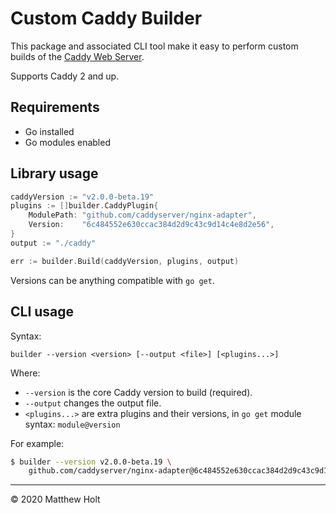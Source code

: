 Custom Caddy Builder
====================

This package and associated CLI tool make it easy to perform custom builds of the [Caddy Web Server](https://github.com/caddyserver/caddy).

Supports Caddy 2 and up.

## Requirements

- Go installed
- Go modules enabled


## Library usage

```go
caddyVersion := "v2.0.0-beta.19"
plugins := []builder.CaddyPlugin{
	ModulePath: "github.com/caddyserver/nginx-adapter",
	Version:    "6c484552e630ccac384d2d9c43c9d14c4e8d2e56",
}
output := "./caddy"

err := builder.Build(caddyVersion, plugins, output)
```

Versions can be anything compatible with `go get`.


## CLI usage

Syntax:

```
builder --version <version> [--output <file>] [<plugins...>]
```

Where:

- `--version` is the core Caddy version to build (required).
- `--output` changes the output file.
- `<plugins...>` are extra plugins and their versions, in `go get` module syntax: `module@version`

For example:

```bash
$ builder --version v2.0.0-beta.19 \
	github.com/caddyserver/nginx-adapter@6c484552e630ccac384d2d9c43c9d14c4e8d2e56
```


---

&copy; 2020 Matthew Holt
